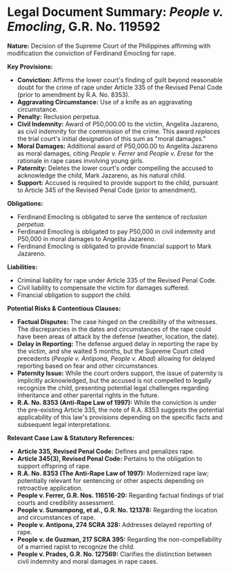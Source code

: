 # Legal Document Summary: *People v. Emocling*, G.R. No. 119592

**Nature:** Decision of the Supreme Court of the Philippines affirming with modification the conviction of Ferdinand Emocling for rape.

**Key Provisions:**

*   **Conviction:** Affirms the lower court's finding of guilt beyond reasonable doubt for the crime of rape under Article 335 of the Revised Penal Code (prior to amendment by R.A. No. 8353).
*   **Aggravating Circumstance:** Use of a knife as an aggravating circumstance.
*   **Penalty:** Reclusion perpetua.
*   **Civil Indemnity:** Award of P50,000.00 to the victim, Angelita Jazareno, as civil indemnity for the commission of the crime.  This award *replaces* the trial court's initial designation of this sum as "moral damages."
*   **Moral Damages:** Additional award of P50,000.00 to Angelita Jazareno as moral damages, citing *People v. Ferrer* and *People v. Erese* for the rationale in rape cases involving young girls.
*   **Paternity:** Deletes the lower court's order compelling the accused to acknowledge the child, Mark Jazareno, as his natural child.
*   **Support:** Accused is required to provide support to the child, pursuant to Article 345 of the Revised Penal Code (prior to amendment).

**Obligations:**

*   Ferdinand Emocling is obligated to serve the sentence of *reclusion perpetua*.
*   Ferdinand Emocling is obligated to pay P50,000 in civil indemnity and P50,000 in moral damages to Angelita Jazareno.
*   Ferdinand Emocling is obligated to provide financial support to Mark Jazareno.

**Liabilities:**

*   Criminal liability for rape under Article 335 of the Revised Penal Code.
*   Civil liability to compensate the victim for damages suffered.
*   Financial obligation to support the child.

**Potential Risks & Contentious Clauses:**

*   **Factual Disputes:** The case hinged on the credibility of the witnesses. The discrepancies in the dates and circumstances of the rape could have been areas of attack by the defense (weather, location, the date).
*   **Delay in Reporting:** The defense argued delay in reporting the rape by the victim, and she waited 5 months, but the Supreme Court cited precedents (*People v. Antipona, People v. Abad*) allowing for delayed reporting based on fear and other circumstances.
*   **Paternity Issue:** While the court orders support, the issue of paternity is implicitly acknowledged, but the accused is not compelled to legally recognize the child, presenting potential legal challenges regarding inheritance and other parental rights in the future.
* **R.A. No. 8353 (Anti-Rape Law of 1997):** While the conviction is under the pre-existing Article 335, the note of R.A. 8353 suggests the potential applicability of this law's provisions depending on the specific facts and subsequent legal interpretations.

**Relevant Case Law & Statutory References:**

*   **Article 335, Revised Penal Code:** Defines and penalizes rape.
*   **Article 345(3), Revised Penal Code:** Pertains to the obligation to support offspring of rape.
*   **R.A. No. 8353 (The Anti-Rape Law of 1997):** Modernized rape law; potentially relevant for sentencing or other aspects depending on retroactive application.
*   **People v. Ferrer, G.R. Nos. 116516-20:** Regarding factual findings of trial courts and credibility assessment.
*   **People v. Sumampong, et al., G.R. No. 121378:**  Regarding the location and circumstances of rape.
*   **People v. Antipona, 274 SCRA 328:**  Addresses delayed reporting of rape.
*   **People v. de Guzman, 217 SCRA 395:**  Regarding the non-compellability of a married rapist to recognize the child.
*   **People v. Prades, G.R. No. 127569:**  Clarifies the distinction between civil indemnity and moral damages in rape cases.
